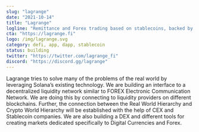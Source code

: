 ```yaml
---
slug: "lagrange"
date: "2021-10-14"
title: "Lagrange"
logline: "Remittance and Forex trading based on stablecoins, backed by DeFi on Solana blockchain"
cta: "https://lagrange.fi"
logo: /img/lagrange.svg
category: defi, app, dapp, stablecoin
status: building
twitter: "https://twitter.com/lagrange_fi"
discord: "https://discord.gg/lagrange"
---
```


Lagrange tries to solve many of the problems of the real world by leveraging Solana’s existing technology. We are building an interface to a decentralized liquidity network similar to FOREX Electronic Communication Network. We are doing this by connecting to liquidity providers on different blockchains. Further, the connection between the Real World Hierarchy and Crypto World Hierarchy will be established with the help of CEX and Stablecoin companies. We are also building a DEX and different tools for creating markets dedicated specifically to Digital Currencies and Forex.
